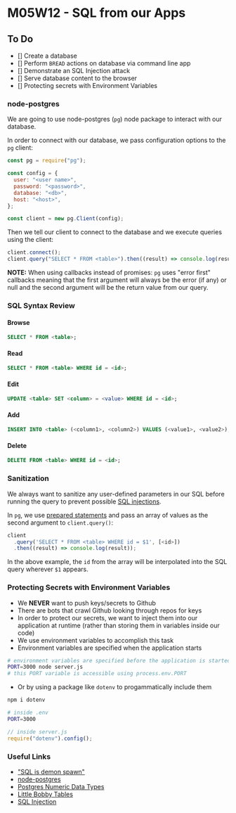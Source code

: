 # M05W12 - SQL from our Apps

## To Do

- [] Create a database
- [] Perform `BREAD` actions on database via command line app
- [] Demonstrate an SQL Injection attack
- [] Serve database content to the browser
- [] Protecting secrets with Environment Variables

### node-postgres

We are going to use node-postgres (`pg`) node package to interact with our database.

In order to connect with our database, we pass configuration options to the `pg` client:

```js
const pg = require("pg");

const config = {
  user: "<user name>",
  password: "<password>",
  database: "<db>",
  host: "<host>",
};

const client = new pg.Client(config);
```

Then we tell our client to connect to the database and we execute queries using the client:

```js
client.connect();
client.query("SELECT * FROM <table>").then((result) => console.log(result));
```

**NOTE:** When using callbacks instead of promises: `pg` uses "error first" callbacks meaning that the first argument will always be the error (if any) or null and the second argument will be the return value from our query.

### SQL Syntax Review

#### Browse

```sql
SELECT * FROM <table>;
```

#### Read

```sql
SELECT * FROM <table> WHERE id = <id>;
```

#### Edit

```sql
UPDATE <table> SET <column> = <value> WHERE id = <id>;
```

#### Add

```sql
INSERT INTO <table> (<column1>, <column2>) VALUES (<value1>, <value2>);
```

#### Delete

```sql
DELETE FROM <table> WHERE id = <id>;
```

### Sanitization

We always want to sanitize any user-defined parameters in our SQL before running the query to prevent possible [SQL injections](https://en.wikipedia.org/wiki/SQL_injection).

In `pg`, we use [prepared statements](https://en.wikipedia.org/wiki/Prepared_statement) and pass an array of values as the second argument to `client.query()`:

```js
client
  .query('SELECT * FROM <table> WHERE id = $1', [<id>])
  .then((result) => console.log(result));
```

In the above example, the `id` from the array will be interpolated into the SQL query wherever `$1` appears.

### Protecting Secrets with Environment Variables

- We **NEVER** want to push keys/secrets to Github
- There are bots that crawl Github looking through repos for keys
- In order to protect our secrets, we want to inject them into our application at runtime (rather than storing them in variables inside our code)
- We use environment variables to accomplish this task
- Environment variables are specified when the application starts

```bash
# environment variables are specified before the application is started
PORT=3000 node server.js
# this PORT variable is accessible using process.env.PORT
```

- Or by using a package like `dotenv` to progammatically include them

```bash
npm i dotenv
```

```bash
# inside .env
PORT=3000
```

```js
// inside server.js
require("dotenv").config();
```

### Useful Links

- ["SQL is demon spawn"](https://youtu.be/Hh6CbrDr0Lk)
- [node-postgres](https://node-postgres.com/)
- [Postgres Numeric Data Types](https://www.postgresql.org/docs/11/datatype-numeric.html)
- [Little Bobby Tables](https://xkcd.com/327/)
- [SQL Injection](https://en.wikipedia.org/wiki/SQL_injection)

